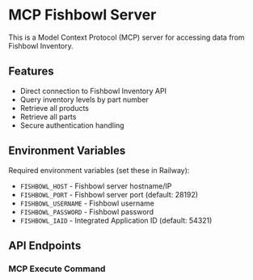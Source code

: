 # MCP Fishbowl Server

This is a Model Context Protocol (MCP) server for accessing data from Fishbowl Inventory.

## Features

- Direct connection to Fishbowl Inventory API
- Query inventory levels by part number
- Retrieve all products
- Retrieve all parts
- Secure authentication handling

## Environment Variables

Required environment variables (set these in Railway):
- `FISHBOWL_HOST` - Fishbowl server hostname/IP
- `FISHBOWL_PORT` - Fishbowl server port (default: 28192)
- `FISHBOWL_USERNAME` - Fishbowl username
- `FISHBOWL_PASSWORD` - Fishbowl password
- `FISHBOWL_IAID` - Integrated Application ID (default: 54321)

## API Endpoints

### MCP Execute Command
